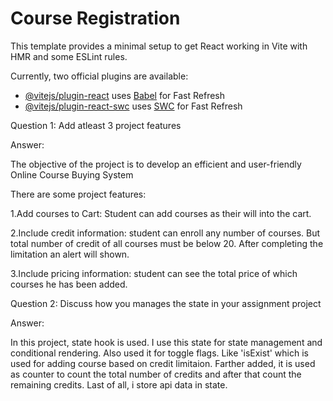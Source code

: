 # Course Registration

This template provides a minimal setup to get React working in Vite with HMR and some ESLint rules.

Currently, two official plugins are available:

- [@vitejs/plugin-react](https://github.com/vitejs/vite-plugin-react/blob/main/packages/plugin-react/README.md) uses [Babel](https://babeljs.io/) for Fast Refresh
- [@vitejs/plugin-react-swc](https://github.com/vitejs/vite-plugin-react-swc) uses [SWC](https://swc.rs/) for Fast Refresh


Question 1: Add atleast 3 project features

Answer:

The objective of the project is to develop an efficient and user-friendly Online Course Buying System

There are some project features:

 1.Add courses to Cart: Student can add courses as their will into the cart.

2.Include credit information: student can enroll any number of courses. But total number of credit of all courses must be below 20. After completing the limitation an alert will shown.

3.Include pricing information: student can see the total price of which courses he has been added.


Question 2: Discuss how you manages the state in your assignment project

Answer:

In this project, state hook is used. I use this state for state management and conditional rendering. Also used it for toggle flags. Like 'isExist' which is used for adding course based on credit limitaion. Farther added, it is used as counter to count the total number of credits and after that count the remaining credits. Last of all, i store api data in state.